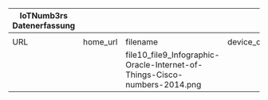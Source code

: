 |IoTNumb3rs Datenerfassung|||||||||||
| ---- | ---- | ---- | ---- | ---- | ---- | ---- | ---- | ---- | ---- | ---- |
||||||||||||
|URL|home_url|filename|device_class|device_count|market_class|market_volume|prognosis_year|publication_year|authorship_class|Dropbox folder|
|||file10_file9_Infographic-Oracle-Internet-of-Things-Cisco-numbers-2014.png||||||||JinlinHolic/20181118-0000|
